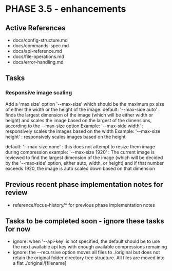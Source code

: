 # PHASE 3.5 - enhancements

## Active References
- docs/config-structure.md
- docs/commands-spec.md
- docs/api-reference.md
- docs/file-operations.md
- docs/error-handling.md

## Tasks
### Responsive image scaling
Add a 'max size' option '--max-size' which should be the maximum px size of either the width or the height of the image.
default: '--max-side auto' : finds the largest dimension of the image (which will be either width or height) and scales the image based on the largest of the dimensions, according to the --max-size option
Example: '--max-side width' : responsively scales the images based on the width
Example: '--max-size height' : responsively scales images based on the height

default: '--max-size none' : this does not attempt to resize them image during compression
example: '--max-size 1920' : The current image is reviewed to find the largest dimension of the image (which will be decided by the '--max-side' option, either auto, width, or height) and if that number exceeds 1920, the image is auto scaled down based on that dimension


## Previous recent phase implementation notes for review
- reference/focus-history/* for previous phase implementation notes


## Tasks to be completed soon - ignore these tasks for now
- ignore: when '--api-key' is not specified, the default should be to use the next available api key with enough available compressions remaining
- ignore: the --recursive option moves all files to ./original but does not retain the original folder directory tree structure. All files are moved into a flat ./original/[filename]
